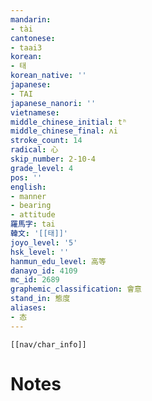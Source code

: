 ```yaml
---
mandarin:
- tài
cantonese:
- taai3
korean:
- 태
korean_native: ''
japanese:
- TAI
japanese_nanori: ''
vietnamese:
middle_chinese_initial: tʰ
middle_chinese_final: ʌi
stroke_count: 14
radical: 心
skip_number: 2-10-4
grade_level: 4
pos: ''
english:
- manner
- bearing
- attitude
羅馬字: tai
韓文: '[[태]]'
joyo_level: '5'
hsk_level: ''
hanmun_edu_level: 高等
danayo_id: 4109
mc_id: 2689
graphemic_classification: 會意
stand_in: 態度
aliases:
- 态
---
```

```meta-bind-embed
[[nav/char_info]]
```

# Notes
